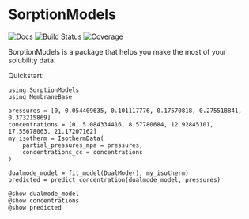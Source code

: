 # SorptionModels

[![Docs](https://img.shields.io/badge/docs-dev-blue.svg)](https://Boxylmer.github.io/SorptionModels.jl/dev/)
[![Build Status](https://github.com/Boxylmer/SorptionModels.jl/actions/workflows/CI.yml/badge.svg?branch=master)](https://github.com/Boxylmer/SorptionModels.jl/actions/workflows/CI.yml?query=branch%3Amaster)
[![Coverage](https://codecov.io/gh/Boxylmer/SorptionModels.jl/branch/master/graph/badge.svg)](https://codecov.io/gh/Boxylmer/SorptionModels.jl/tree/master)


SorptionModels is a package that helps you make the most of your solubility data. 

Quickstart: 

```
using SorptionModels
using MembraneBase

pressures = [0, 0.054409635, 0.101117776, 0.17570818, 0.275518841, 0.373215869]
concentrations = [0, 5.084334416, 8.57780684, 12.92845101, 17.55678063, 21.17207162]
my_isotherm = IsothermData(
    partial_pressures_mpa = pressures, 
    concentrations_cc = concentrations
)

dualmode_model = fit_model(DualMode(), my_isotherm)
predicted = predict_concentration(dualmode_model, pressures)

@show dualmode_model
@show concentrations
@show predicted
```